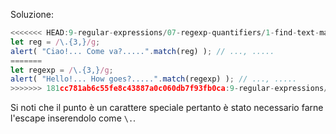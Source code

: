 
Soluzione:

```js run
<<<<<<< HEAD:9-regular-expressions/07-regexp-quantifiers/1-find-text-manydots/solution.md
let reg = /\.{3,}/g;
alert( "Ciao!... Come va?.....".match(reg) ); // ..., .....
=======
let regexp = /\.{3,}/g;
alert( "Hello!... How goes?.....".match(regexp) ); // ..., .....
>>>>>>> 181cc781ab6c55fe8c43887a0c060db7f93fb0ca:9-regular-expressions/09-regexp-quantifiers/1-find-text-manydots/solution.md
```

Si noti che il punto è un carattere speciale pertanto è stato necessario farne l'escape inserendolo come `\.`.
